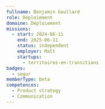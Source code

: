 ```yaml
---
fullname: Benjamin Goullard
role: Déploiement
domaine: Déploiement
missions:
  - start: 2024-06-11
    end: 2025-06-11
    status: independent
    employer: Malt
    startups:
      - territoires-en-transitions
badges:
  - segur
memberType: beta
competences:
  - Product strategy
  - Communication
---
```

